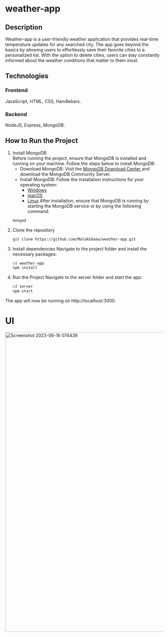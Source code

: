 # weather-app
## Description
Weather-app is a user-friendly weather application that provides real-time temperature updates for any searched city.
The app goes beyond the basics by allowing users to effortlessly save their favorite cities to a personalized list.
With the option to delete cities, users can stay constantly informed about the weather conditions that matter to them most.

## Technologies
### Frontend
JavaScript, HTML, CSS, Handlebars.

### Backend
NodeJS, Express, MongoDB.

## How to Run the Project
1. Install MongoDB  
    Before running the project, ensure that MongoDB is installed and running on your machine. Follow the steps below to install MongoDB:
    * Download MongoDB: Visit the [MongoDB Download Center ](https://www.mongodb.com/try/download/community) and download the MongoDB Community Server.
    * Install MongoDB: Follow the installation instructions for your operating system:
      * [Windows](https://www.mongodb.com/docs/manual/tutorial/install-mongodb-on-windows/)
      * [macOS](https://www.mongodb.com/docs/manual/tutorial/install-mongodb-on-os-x/)
      * [Linux](https://www.mongodb.com/docs/manual/administration/install-on-linux/)
After installation, ensure that MongoDB is running by starting the MongoDB service or by using the following command:
    ```bash
    mongod
    ```
2. Clone the repository
   ```bash
   git clone https://github.com/MalakGdaea/weather-app.git
   ```
3. Install dependencies
   Navigate to the project folder and install the necessary packages:
   ```bash
   cd weather-app
   npm install
   ```
4. Run the Project
   Navigate to the server folder and start the app:
   ```bash
   cd server
   npm start
   ```
The app will now be running on http://localhost:3000.

# UI
<img width="959" alt="Screenshot 2023-06-16 074439" src="https://github.com/MalakGdaea/weather-app/assets/93834697/b133fc71-10ae-4f9e-9461-159254c006da">

